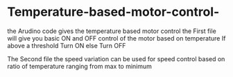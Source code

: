 # Temperature-based-motor-control-
the Arudino code gives the temperature based motor control 
the First file will give you basic ON and OFF control of the motor based on temperature 
  If above a threshold Turn ON
  else Turn OFF 


The Second file the speed variation can be used for speed control based on ratio of temperature ranging from max to minimum

